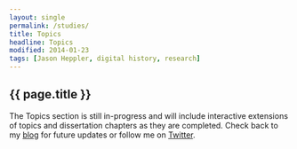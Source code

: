 ```yaml
---
layout: single
permalink: /studies/
title: Topics
headline: Topics
modified: 2014-01-23
tags: [Jason Heppler, digital history, research]
---
```


## {{ page.title }}

The Topics section is still in-progress and will include 
interactive extensions of topics and dissertation chapters as they are 
completed. Check back to my [blog](http://jasonheppler.org) for future updates or follow me on 
[Twitter](http://twitter.com/jaheppler).
